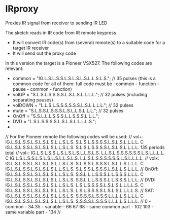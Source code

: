 IRproxy
=======

Proxies IR signal from receiver to sending IR LED

The sketch reads in IR code from IR remote keypress
- It will convert IR code(s) from (several) remote(s) to a suitable code for a target IR receiver
- It will send out the proxy code

In this version the target is a Pioneer VSX527. The following codes are relevant:
- common = "IG.L.S.L.S.S.L.S.L.S.L.S.L.L.S.L.S.";    // 35 pulses (this is a common code for all of them: full code must be : common - function - pause - common - function)
- volUP = "S.L.S.L.S.S.S.S.L.S.L.S.L.L.L.L.";       // 32 pulses  (including separating pauses) 
- volDOWN = "L.L.S.L.S.S.S.S.S.S.L.S.L.L.L.L.";       // 32 pulses
- mute = "S.L.S.S.L.S.S.S.L.S.L.L.S.L.L.L.";       // 32 pulses
- OnOff = "S.S.L.L.L.S.S.S.L.L.S.S.S.L.L.L.";
- DVD = "L.S.L.S.S.S.S.L.S.L.S.L.L.L.L.S.";
- 
// For the Pioneer remote the following codes will be used:
// vol+:           IG.L.S.L.S.S.L.S.L.S.L.S.L.L.S.L.S. S.L.S.L.S.S.S.S.L.S.L.S.L.L.L.L. C IG.L.S.L.S.S.L.S.L.S.L.S.L.L.S.L.S. S.L.S.L.S.S.S.S.L.S.L.S.L.L.L.L.  135 periods total
// vol-:           IG.L.S.L.S.S.L.S.L.S.L.S.L.L.S.L.S. L.L.S.L.S.S.S.S.S.S.L.S.L.L.L.L. C IG.L.S.L.S.S.L.S.L.S.L.S.L.L.S.L.S. L.L.S.L.S.S.S.S.S.S.L.S.L.L.L.L.
// volx:           IG.L.S.L.S.S.L.S.L.S.L.S.L.L.S.L.S. S.L.S.S.L.S.S.S.L.S.L.L.S.L.L.L. C IG.L.S.L.S.S.L.S.L.S.L.S.L.L.S.L.S. S.L.S.S.L.S.S.S.L.S.L.L.S.L.L.L.
// OnOff:          IG.L.S.L.S.S.L.S.L.S.L.S.L.L.S.L.S. S.S.L.L.L.S.S.S.L.L.S.S.S.L.L.L. C IG.L.S.L.S.S.L.S.L.S.L.S.L.L.S.L.S. S.S.L.L.L.S.S.S.L.L.S.S.S.L.L.L.
// DVD:            IG.L.S.L.S.S.L.S.L.S.L.S.L.L.S.L.S. L.S.L.S.S.S.S.L.S.L.S.L.L.L.L.S. C IG.L.S.L.S.S.L.S.L.S.L.S.L.L.S.L.S. L.S.L.S.S.S.S.L.S.L.S.L.L.L.L.S.
// SAT:            IG.L.S.L.S.S.L.S.L.S.L.S.L.L.S.L.S. S.S.S.S.L.S.S.S.L.L.L.L.S.L.L.L. C IG.L.S.L.S.S.L.S.L.S.L.S.L.L.S.L.S. S.S.S.S.L.S.S.S.L.L.L.L.S.L.L.L.
//                         0 - common - 34                     35 - variable - 66      67     68 - same common part - 102     103 -  same variable part - 134
//



